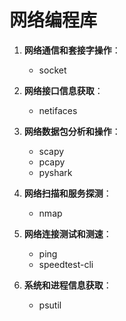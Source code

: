 # 网络编程库

1. **网络通信和套接字操作**：
   - socket

2. **网络接口信息获取**：
   - netifaces

3. **网络数据包分析和操作**：
   - scapy
   - pcapy
   - pyshark

4. **网络扫描和服务探测**：
   - nmap

5. **网络连接测试和测速**：
   - ping
   - speedtest-cli

6. **系统和进程信息获取**：
   - psutil

